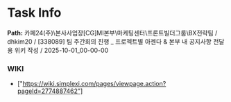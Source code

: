 # Task Info

**Path:** 카페24(주)\본사사업장\[CG]MI본부\마케팅센터\프론트빌더그룹\BX전략팀 / dhkim20 / [338089] 팀 주간회의 진행 _ 프로젝트별 아젠다 & 본부 내 공지사항 전달용 위키 작성 / 2025-10-01_00-00-00

### WIKI
- ["https://wiki.simplexi.com/pages/viewpage.action?pageId=2774887462"]

